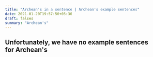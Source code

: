 ```yaml
---
title: "Archean's in a sentence | Archean's example sentences"
date: 2021-01-20T19:57:50+05:30
draft: falses
summary: "Archean's"
---
```

## Unfortunately, we have no example sentences for Archean's                 
